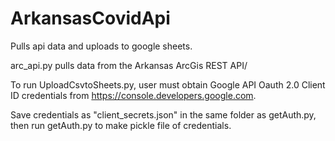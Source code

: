 # ArkansasCovidApi
Pulls api data and uploads to google sheets.


arc_api.py pulls data from the Arkansas ArcGis REST API/



To run UploadCsvtoSheets.py, user must obtain Google API Oauth 2.0 Client ID credentials from https://console.developers.google.com.

Save credentials as "client_secrets.json" in the same folder as getAuth.py, then run getAuth.py to make pickle file of credentials. 


